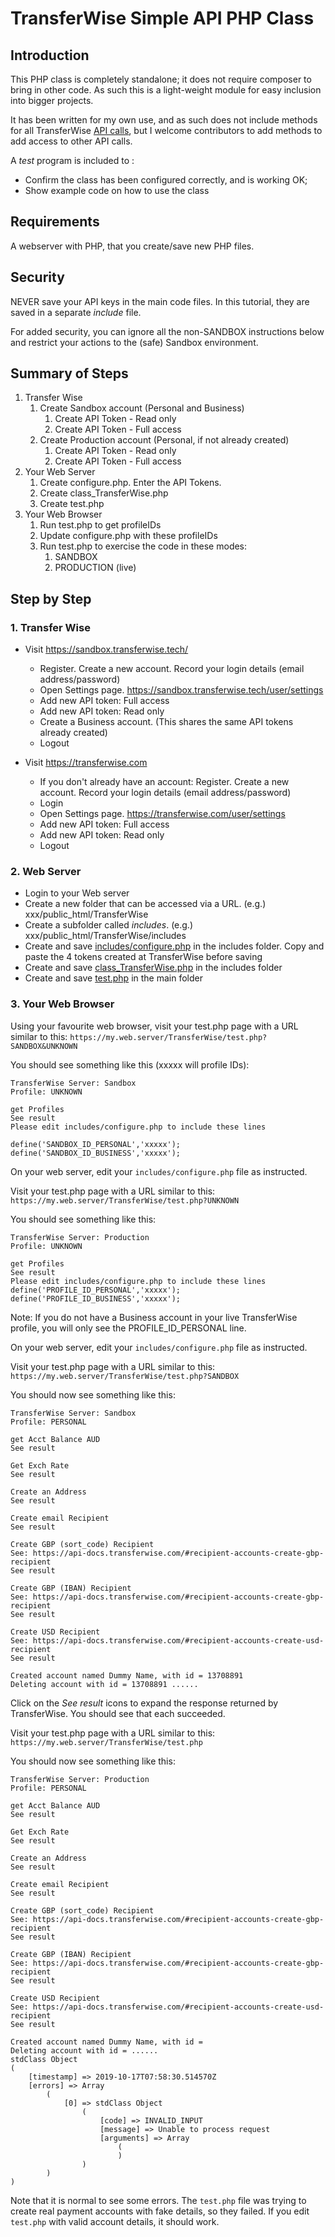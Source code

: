 # TransferWise Simple API PHP Class

## Introduction
This PHP class is completely standalone; it does not require composer to bring in other code. As such this is a light-weight module for easy inclusion into bigger projects.

It has been written for my own use, and as such does not include methods for all TransferWise [API calls](https://api-docs.transferwise.com/#transferwise-api), but I welcome contributors to add methods to add access to other API calls.

A *test* program is included to :
* Confirm the class has been configured correctly, and is working OK;
* Show example code on how to use the class

## Requirements
A webserver with PHP, that you create/save new PHP files.

## Security
NEVER save your API keys in the main code files. In this tutorial, they are saved in a separate *include* file. 

For added security, you can ignore all the non-SANDBOX instructions below and restrict your actions to the (safe) Sandbox environment.

## Summary of Steps

1. Transfer Wise
    1. Create Sandbox account (Personal and Business)
        1. Create API Token - Read only
        1. Create API Token - Full access
    1. Create Production account (Personal, if not already created)
        1. Create API Token - Read only
        1. Create API Token - Full access
1. Your Web Server
    1. Create configure.php. Enter the API Tokens.
    1. Create class_TransferWise.php
    1. Create test.php
1. Your Web Browser
    1. Run test.php to get profileIDs
    1. Update configure.php with these profileIDs
    1. Run test.php to exercise the code in these modes:
       1. SANDBOX
       1. PRODUCTION (live)

## Step by Step

### 1. Transfer Wise
* Visit https://sandbox.transferwise.tech/
  * Register. Create a new account. Record your login details (email address/password)
  * Open Settings page. https://sandbox.transferwise.tech/user/settings
  * Add new API token: Full access
  * Add new API token: Read only
  * Create a Business account. (This shares the same API tokens already created) 
  * Logout

* Visit https://transferwise.com
  * If you don't already have an account: Register. Create a new account. Record your login details (email address/password)
  * Login
  * Open Settings page. https://transferwise.com/user/settings
  * Add new API token: Full access
  * Add new API token: Read only
  * Logout

### 2. Web Server
* Login to your Web server
* Create a new folder that can be accessed via a URL. (e.g.) xxx/public_html/TransferWise
* Create a subfolder called *includes*. (e.g.) xxx/public_html/TransferWise/includes
* Create and save [includes/configure.php](code/includes/configure.php) in the includes folder. Copy and paste the 4 tokens created at TransferWise before saving
* Create and save [class_TransferWise.php](code/includes/class_TransferWise.php) in the includes folder 
* Create and save [test.php](code/test.php) in the main folder 

### 3. Your Web Browser
Using your favourite web browser, visit your test.php page with a URL similar to this: 
`https://my.web.server/TransferWise/test.php?SANDBOX&UNKNOWN`

You should see something like this (xxxxx will profile IDs):
```
TransferWise Server: Sandbox
Profile: UNKNOWN

get Profiles
See result
Please edit includes/configure.php to include these lines

define('SANDBOX_ID_PERSONAL','xxxxx');
define('SANDBOX_ID_BUSINESS','xxxxx');
```
On your web server, edit your `includes/configure.php` file as instructed.

Visit your test.php page with a URL similar to this: 
`https://my.web.server/TransferWise/test.php?UNKNOWN`

You should see something like this:
```
TransferWise Server: Production
Profile: UNKNOWN

get Profiles
See result
Please edit includes/configure.php to include these lines
define('PROFILE_ID_PERSONAL','xxxxx');
define('PROFILE_ID_BUSINESS','xxxxx');
```
Note: If you do not have a Business account in your live TransferWise profile, you will only see the PROFILE_ID_PERSONAL line.

On your web server, edit your `includes/configure.php` file as instructed.

Visit your test.php page with a URL similar to this: 
`https://my.web.server/TransferWise/test.php?SANDBOX`

You should now see something like this:
```
TransferWise Server: Sandbox
Profile: PERSONAL

get Acct Balance AUD
See result

Get Exch Rate
See result

Create an Address
See result

Create email Recipient
See result

Create GBP (sort_code) Recipient
See: https://api-docs.transferwise.com/#recipient-accounts-create-gbp-recipient
See result

Create GBP (IBAN) Recipient
See: https://api-docs.transferwise.com/#recipient-accounts-create-gbp-recipient
See result

Create USD Recipient
See: https://api-docs.transferwise.com/#recipient-accounts-create-usd-recipient
See result

Created account named Dummy Name, with id = 13708891
Deleting account with id = 13708891 ......
```

Click on the *See result* icons to expand the response returned by TransferWise. You should see that each succeeded.

Visit your test.php page with a URL similar to this: 
`https://my.web.server/TransferWise/test.php`

You should now see something like this:
```
TransferWise Server: Production
Profile: PERSONAL

get Acct Balance AUD
See result

Get Exch Rate
See result

Create an Address
See result

Create email Recipient
See result

Create GBP (sort_code) Recipient
See: https://api-docs.transferwise.com/#recipient-accounts-create-gbp-recipient
See result

Create GBP (IBAN) Recipient
See: https://api-docs.transferwise.com/#recipient-accounts-create-gbp-recipient
See result

Create USD Recipient
See: https://api-docs.transferwise.com/#recipient-accounts-create-usd-recipient
See result

Created account named Dummy Name, with id =
Deleting account with id = ......
stdClass Object
(
    [timestamp] => 2019-10-17T07:58:30.514570Z
    [errors] => Array
        (
            [0] => stdClass Object
                (
                    [code] => INVALID_INPUT
                    [message] => Unable to process request
                    [arguments] => Array
                        (
                        )
                )
        )
)
```

Note that it is normal to see some errors. The `test.php` file was trying to create real payment accounts with fake details, so they failed. If you edit `test.php` with valid account details, it should work.

